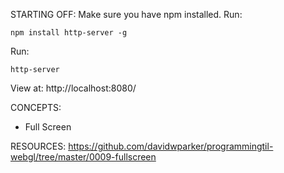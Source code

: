 STARTING OFF:
Make sure you have npm installed.
Run:
```
npm install http-server -g
```

Run:
```
http-server
```

View at: http://localhost:8080/

CONCEPTS:
* Full Screen

RESOURCES:
https://github.com/davidwparker/programmingtil-webgl/tree/master/0009-fullscreen
